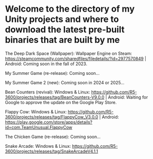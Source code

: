 # Welcome to the directory of my Unity projects and where to download the latest pre-built binaries that are built by me

The Deep Dark Space (Wallpaper): Wallpaper Engine on Steam: https://steamcommunity.com/sharedfiles/filedetails/?id=2977570849    |    Android: Coming soon in the fall of 2023.

My Summer Game (re-release): Coming soon...

My Summer Game 2 (new): Coming soon in 2024 or 2025...

Bean Counters (revival): Windows & Linux: https://github.com/R5-3600/projects/releases/tag/BeanCounters-V9.0.0    |    Android: Waiting for Google to approve the update on the Google Play Store.

Flappy Cow: Windows & Linux: https://github.com/R5-3600/projects/releases/tag/FlappyCow_V3.0.0    |    Android: https://play.google.com/store/apps/details?id=com.TeamUnusual.FlappyCow

The Chicken Game (re-release): Coming soon...

Snake Arcade: Windows & Linux: https://github.com/R5-3600/projects/releases/tag/SnakeArcadeV4.1.1
